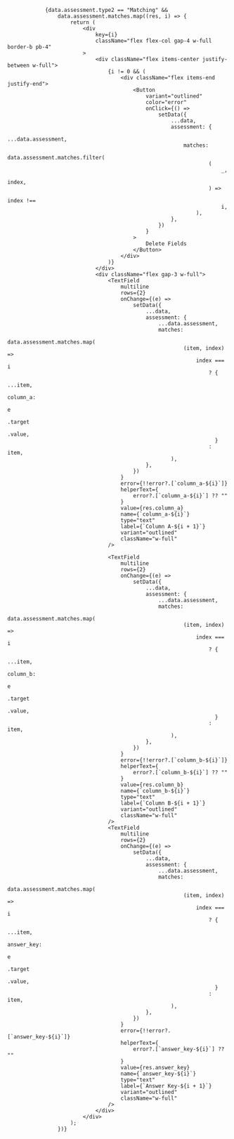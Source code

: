 
                 
                        

                
                {data.assessment.type2 == "Matching" &&
                    data.assessment.matches.map((res, i) => {
                        return (
                            <div
                                key={i}
                                className="flex flex-col gap-4 w-full border-b pb-4"
                            >
                                <div className="flex items-center justify-between w-full">
                                    {i != 0 && (
                                        <div className="flex items-end justify-end">
                                            <Button
                                                variant="outlined"
                                                color="error"
                                                onClick={() =>
                                                    setData({
                                                        ...data,
                                                        assessment: {
                                                            ...data.assessment,
                                                            matches:
                                                                data.assessment.matches.filter(
                                                                    (
                                                                        _,
                                                                        index,
                                                                    ) =>
                                                                        index !==
                                                                        i,
                                                                ),
                                                        },
                                                    })
                                                }
                                            >
                                                Delete Fields
                                            </Button>
                                        </div>
                                    )}
                                </div>
                                <div className="flex gap-3 w-full">
                                    <TextField
                                        multiline
                                        rows={2}
                                        onChange={(e) =>
                                            setData({
                                                ...data,
                                                assessment: {
                                                    ...data.assessment,
                                                    matches:
                                                        data.assessment.matches.map(
                                                            (item, index) =>
                                                                index === i
                                                                    ? {
                                                                          ...item,
                                                                          column_a:
                                                                              e
                                                                                  .target
                                                                                  .value,
                                                                      }
                                                                    : item,
                                                        ),
                                                },
                                            })
                                        }
                                        error={!!error?.[`column_a-${i}`]}
                                        helperText={
                                            error?.[`column_a-${i}`] ?? ""
                                        }
                                        value={res.column_a}
                                        name={`column_a-${i}`}
                                        type="text"
                                        label={`Column A-${i + 1}`}
                                        variant="outlined"
                                        className="w-full"
                                    />

                                    <TextField
                                        multiline
                                        rows={2}
                                        onChange={(e) =>
                                            setData({
                                                ...data,
                                                assessment: {
                                                    ...data.assessment,
                                                    matches:
                                                        data.assessment.matches.map(
                                                            (item, index) =>
                                                                index === i
                                                                    ? {
                                                                          ...item,
                                                                          column_b:
                                                                              e
                                                                                  .target
                                                                                  .value,
                                                                      }
                                                                    : item,
                                                        ),
                                                },
                                            })
                                        }
                                        error={!!error?.[`column_b-${i}`]}
                                        helperText={
                                            error?.[`column_b-${i}`] ?? ""
                                        }
                                        value={res.column_b}
                                        name={`column_b-${i}`}
                                        type="text"
                                        label={`Column B-${i + 1}`}
                                        variant="outlined"
                                        className="w-full"
                                    />
                                    <TextField
                                        multiline
                                        rows={2}
                                        onChange={(e) =>
                                            setData({
                                                ...data,
                                                assessment: {
                                                    ...data.assessment,
                                                    matches:
                                                        data.assessment.matches.map(
                                                            (item, index) =>
                                                                index === i
                                                                    ? {
                                                                          ...item,
                                                                          answer_key:
                                                                              e
                                                                                  .target
                                                                                  .value,
                                                                      }
                                                                    : item,
                                                        ),
                                                },
                                            })
                                        }
                                        error={!!error?.[`answer_key-${i}`]}
                                        helperText={
                                            error?.[`answer_key-${i}`] ?? ""
                                        }
                                        value={res.answer_key}
                                        name={`answer_key-${i}`}
                                        type="text"
                                        label={`Answer Key-${i + 1}`}
                                        variant="outlined"
                                        className="w-full"
                                    />
                                </div>
                            </div>
                        );
                    })}

                
